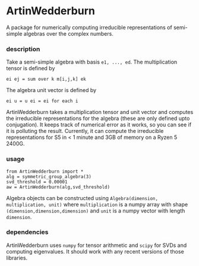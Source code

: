 # ArtinWedderburn

A package for numerically computing irreducible representations of semi-simple algebras over the complex numbers.

### description

Take a semi-simple algebra with basis `e1, ..., ed`. The multiplication tensor is defined by
```
ei ej = sum over k m[i,j,k] ek
```
The algebra unit vector is defined by
```
ei u = u ei = ei for each i
```
ArtinWedderburn takes a multiplication tensor and unit vector and computes the irreducible representations for the algebra (these are only defined upto conjugation). It keeps track of numerical error as it works, so you can see if it is polluting the result. Currently, it can compute the irreducible representations for S5 in < 1 minute and 3GB of memory on a Ryzen 5 2400G.

### usage

```
from ArtinWedderburn import *
alg = symmetric_group_algebra(3)
svd_threshold = 0.00001
aw = ArtinWedderburn(alg,svd_threshold)
```

Algebra objects can be constructed using `Algebra(dimension, multiplication, unit)` where `multiplication` is a numpy array with shape `(dimension,dimension,dimension)` and `unit` is a numpy vector with length `dimension`.

### dependencies

ArtinWedderburn uses `numpy` for tensor arithmetic and `scipy` for SVDs and computing eigenvalues. It should work with any recent versions of those libraries.
